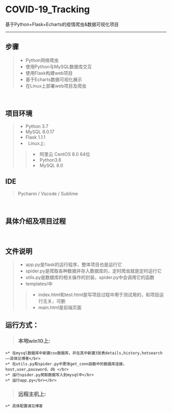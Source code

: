 # COVID-19_Tracking
基于Python+Flask+Echarts的疫情爬虫&amp;数据可视化项目
***
## 步骤
>* Python网络爬虫
>* 使用Python与MySQL数据库交互
>* 使用Flask构建web项目
>* 基于Echarts数据可视化展示
>* 在Linux上部署web项目及爬虫

</br>

## 项目环境
>* Python 3.7
>* MySQL 8.0.17
>* Flask 1.1.1
>*   Linux上:
>>*  阿里云 CentOS 8.0 64位
>>*  Python3.6
>>*  MySQL 8.0

## IDE
> Pycharm / Vscode / Sublime

</br>

## 具体介绍及项目过程
> 

</br>

## 文件说明
>* app.py是flask的运行程序，整体项目也是运行它
>* spider.py是爬取各种数据并存入数据库的，定时爬虫就是定时运行它
>* utils.py是数据库的相关操作的封装，spider.py中会调用它的函数
>* templates/中
>>* index.html和test.html是写项目过程中用于测试用的，和项目运行无关，可删
>>* main.html是前端页面

## 运行方式：
> ### **本地win10上:**
	>* 在mysql数据库中新建cov数据库，并在其中新建3张表details,history,hotsearch——具体见博客</br>
	>* 在utils.py和spider.py中更改get_conn函数中的数据库连接，host,user,password，db </br>
	>* 运行spider.py爬取数据写入到mysql中</br>
	>* 运行app.py</br></br>
> ### **远程主机上:**</br>
	>* 具体配置请见博客
